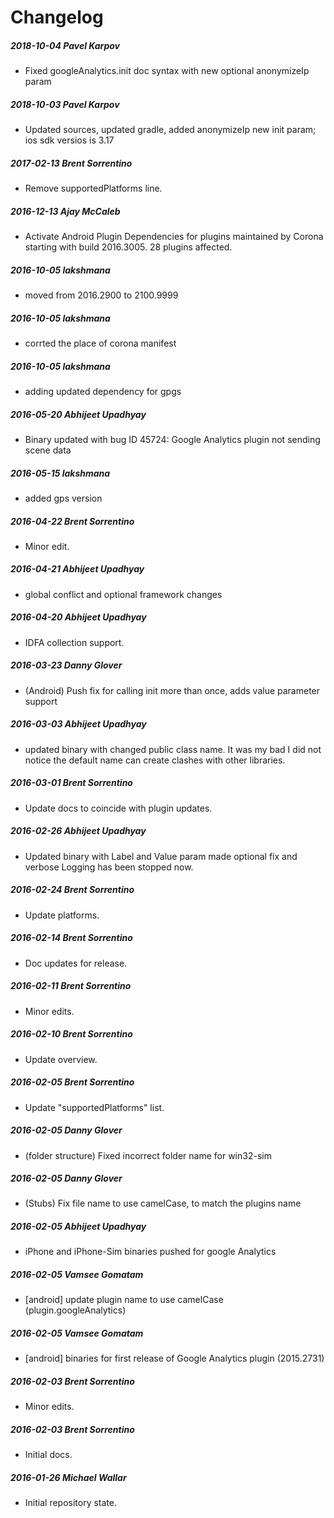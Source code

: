 # Changelog
##### 2018-10-04  Pavel Karpov
 * Fixed googleAnalytics.init doc syntax with new optional anonymizeIp param

##### 2018-10-03  Pavel Karpov
 * Updated sources, updated gradle, added anonymizeIp new init param; ios sdk versios is 3.17

##### 2017-02-13  Brent Sorrentino
 * Remove supportedPlatforms line.

##### 2016-12-13  Ajay McCaleb
 * Activate Android Plugin Dependencies for plugins maintained by Corona starting with build 2016.3005. 28 plugins affected.

##### 2016-10-05  lakshmana
 * moved from 2016.2900 to 2100.9999

##### 2016-10-05  lakshmana
 * corrted the place of corona manifest

##### 2016-10-05  lakshmana
 * adding updated dependency for gpgs

##### 2016-05-20  Abhijeet Upadhyay
 * Binary updated with bug ID 45724:
Google Analytics plugin not sending scene data

##### 2016-05-15  lakshmana
 * added gps version

##### 2016-04-22  Brent Sorrentino
 * Minor edit.

##### 2016-04-21  Abhijeet Upadhyay
 * global conflict and optional framework changes

##### 2016-04-20  Abhijeet Upadhyay
 * IDFA collection support.

##### 2016-03-23  Danny Glover
 * (Android) Push fix for calling init more than once, adds value parameter support

##### 2016-03-03  Abhijeet Upadhyay
 * updated binary with changed public  class name. It was my bad I did not notice the default name can create clashes with other libraries.

##### 2016-03-01  Brent Sorrentino
 * Update docs to coincide with plugin updates.

##### 2016-02-26  Abhijeet Upadhyay
 * Updated binary with Label and Value param made optional fix and verbose Logging has been stopped now.

##### 2016-02-24  Brent Sorrentino
 * Update platforms.

##### 2016-02-14  Brent Sorrentino
 * Doc updates for release.

##### 2016-02-11  Brent Sorrentino
 * Minor edits.

##### 2016-02-10  Brent Sorrentino
 * Update overview.

##### 2016-02-05  Brent Sorrentino
 * Update "supportedPlatforms" list.

##### 2016-02-05  Danny Glover
 * (folder structure) Fixed incorrect folder name for win32-sim

##### 2016-02-05  Danny Glover
 * (Stubs) Fix file name to use camelCase, to match the plugins name

##### 2016-02-05  Abhijeet Upadhyay
 * iPhone and iPhone-Sim binaries pushed for google Analytics

##### 2016-02-05  Vamsee Gomatam
 * [android] update plugin name to use camelCase (plugin.googleAnalytics)

##### 2016-02-05  Vamsee Gomatam
 * [android] binaries for first release of Google Analytics plugin (2015.2731)

##### 2016-02-03  Brent Sorrentino
 * Minor edits.

##### 2016-02-03  Brent Sorrentino
 * Initial docs.

##### 2016-01-26  Michael Wallar
 * Initial repository state.

